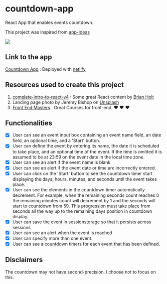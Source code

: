 # countdown-app

React App that enables events countdown.

This project was inspired from [app-ideas](https://github.com/florinpop17/app-ideas "App Ideas Collection")

![](countdown.gif)

## Link to the app

[Countdown App](https://wizardly-euler-f49371.netlify.com) : Deployed with [netlify](https://www.netlify.com/)

## Resources used to create this project

1. [complete-intro-to-react-v4](https://btholt.github.io/complete-intro-to-react-v4/ "Complete Intro to React") : Some great React content by [Brian Holt](https://github.com/btholt "Brian Holt")
2. Landing page photo by Jeremy Bishop on [Unsplash](https://unsplash.com/photos/GQD3Av_9A88)
3. [Front End Masters](https://frontendmasters.com) : Great Courses for front-end. :heart: :heart: :heart:

## Functionalities

- [x] User can see an event input box containing an event name field, an
      date field, an optional time, and a 'Start' button.
- [x] User can define the event by entering its name, the date it is
      scheduled to take place, and an optional time of the event. If the time is
      omitted it is assumed to be at 23:59 on the event date in the local time
      zone.
- [x] User can see an alert if the event name is blank.
- [x] User can see an alert if the event date or time are incorrectly
      entered.
- [x] User can click on the 'Start' button to see the countdown timer start
      displaying the days, hours, minutes, and seconds until the event takes place.
- [x] User can see the elements in the countdown timer automatically
      decrement. For example, when the remaining seconds count reaches 0 the remaining
      minutes count will decrement by 1 and the seconds will start to countdown from 59. This progression must take place from seconds all the way up to the remaining days position in countdown display.
- [x] User can save the event in sessionstorage so that it persists across sessions
- [x] User can see an alert when the event is reached
- [x] User can specify more than one event.
- [x] User can see a countdown timers for each event that has been defined.

## Disclaimers

The countdown may not have second-precision. I choose not to focus on this.
